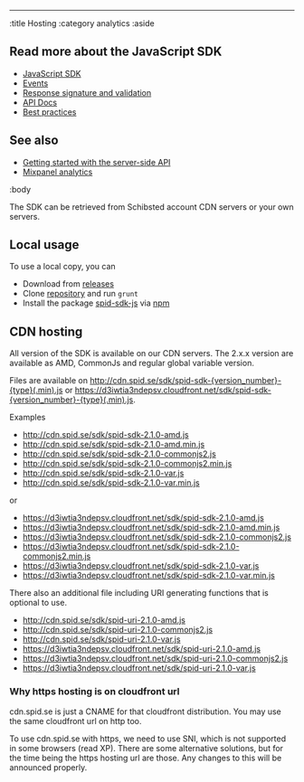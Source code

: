 --------------------------------------------------------------------------------
:title Hosting
:category analytics
:aside

## Read more about the JavaScript SDK

- [JavaScript SDK](/sdks/javascript/)
- [Events](/sdks/js-2x/events/)
- [Response signature and validation](/sdks/js-2x/response-signature-and-validation/)
- [API Docs](/sdks/js-2x/api-docs/)
- [Best practices](/sdks/js-2x/best-practices/)

## See also

- [Getting started with the server-side API](/getting-started/)
- [Mixpanel analytics](/mixpanel/analytics/)

:body

The SDK can be retrieved from Schibsted account CDN servers or your own servers.

## Local usage
To use a local copy, you can

* Download from [releases](https://github.com/schibsted/sdk-js/releases)
* Clone [repository](https://github.com/schibsted/sdk-js/) and run `grunt`
* Install the package [spid-sdk-js](https://www.npmjs.com/package/spid-sdk-js) via [npm](https://www.npmjs.com/)

## CDN hosting
All version of the SDK is available on our CDN servers.
The 2.x.x version are available as AMD, CommonJs and regular global variable version.

Files are available on http://cdn.spid.se/sdk/spid-sdk-{version_number}-{type}(.min).js
or https://d3iwtia3ndepsv.cloudfront.net/sdk/spid-sdk-{version_number}-{type}(.min).js.

Examples

* http://cdn.spid.se/sdk/spid-sdk-2.1.0-amd.js
* http://cdn.spid.se/sdk/spid-sdk-2.1.0-amd.min.js
* http://cdn.spid.se/sdk/spid-sdk-2.1.0-commonjs2.js
* http://cdn.spid.se/sdk/spid-sdk-2.1.0-commonjs2.min.js
* http://cdn.spid.se/sdk/spid-sdk-2.1.0-var.js
* http://cdn.spid.se/sdk/spid-sdk-2.1.0-var.min.js

or

* https://d3iwtia3ndepsv.cloudfront.net/sdk/spid-sdk-2.1.0-amd.js
* https://d3iwtia3ndepsv.cloudfront.net/sdk/spid-sdk-2.1.0-amd.min.js
* https://d3iwtia3ndepsv.cloudfront.net/sdk/spid-sdk-2.1.0-commonjs2.js
* https://d3iwtia3ndepsv.cloudfront.net/sdk/spid-sdk-2.1.0-commonjs2.min.js
* https://d3iwtia3ndepsv.cloudfront.net/sdk/spid-sdk-2.1.0-var.js
* https://d3iwtia3ndepsv.cloudfront.net/sdk/spid-sdk-2.1.0-var.min.js


There also an additional file including URI generating functions that is optional to use.

* http://cdn.spid.se/sdk/spid-uri-2.1.0-amd.js
* http://cdn.spid.se/sdk/spid-uri-2.1.0-commonjs2.js
* http://cdn.spid.se/sdk/spid-uri-2.1.0-var.js
* https://d3iwtia3ndepsv.cloudfront.net/sdk/spid-uri-2.1.0-amd.js
* https://d3iwtia3ndepsv.cloudfront.net/sdk/spid-uri-2.1.0-commonjs2.js
* https://d3iwtia3ndepsv.cloudfront.net/sdk/spid-uri-2.1.0-var.js

### Why https hosting is on cloudfront url

cdn.spid.se is just a CNAME for that cloudfront distribution.
You may use the same cloudfront url on http too.

To use cdn.spid.se with https, we need to use SNI, which is not supported in some browsers (read XP).
There are some alternative solutions, but for the time being the https hosting url are those.
Any changes to this will be announced properly.

